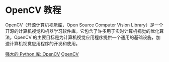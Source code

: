 # OpenCV 教程

<show-structure depth="3"/>

OpenCV（开源计算机视觉库，Open Source Computer Vision Library）是一个开源的计算机视觉和机器学习软件库。它包含了许多用于实时计算机视觉的优化算法。OpenCV 的主要目标是为计算机视觉应用程序提供一个通用的基础设施，加速计算机视觉应用程序的开发和使用。


<seealso>
<category ref="ref_docs">
    <a href="https://mp.weixin.qq.com/s/zRmSt2dg_bORtO52D4wYng">强大的 Python 库: OpenCV</a>
</category>
<category ref="ref_github">
    <a href="https://github.com/opencv/opencv-python">OpenCV</a>
</category>
<category ref="ref_issues">
</category>
<category ref="ref_hf">
</category>
<category ref="ref_ms">
</category>
</seealso>



